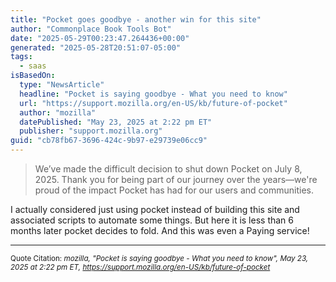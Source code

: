 ```yaml
---
title: "Pocket goes goodbye - another win for this site"
author: "Commonplace Book Tools Bot"
date: "2025-05-29T00:23:47.264436+00:00"
generated: "2025-05-28T20:51:07-05:00"
tags:
  - saas
isBasedOn:
  type: "NewsArticle"
  headline: "Pocket is saying goodbye - What you need to know"
  url: "https://support.mozilla.org/en-US/kb/future-of-pocket"
  author: "mozilla"
  datePublished: "May 23, 2025 at 2:22 pm ET"
  publisher: "support.mozilla.org"
guid: "cb78fb67-3696-424c-9b97-e29739e06cc9"
---
```


> We’ve made the difficult decision to shut down Pocket on July 8, 2025. Thank you for being part of our journey over the years—we're proud of the impact Pocket has had for our users and communities.

I actually considered just using pocket instead of building this site and associated scripts to automate some things. But here it is less than 6 months later pocket decides to fold. And this was even a Paying service!

---

<sub>Quote Citation: <cite>mozilla, "Pocket is saying goodbye - What you need to know", May 23, 2025 at 2:22 pm ET, <a href="https://support.mozilla.org/en-US/kb/future-of-pocket">https://support.mozilla.org/en-US/kb/future-of-pocket</a></cite></sub>